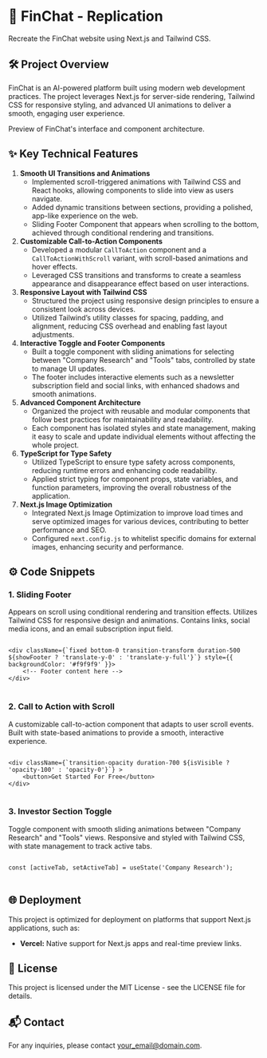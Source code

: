 <h1>🚀 FinChat - Replication</h1>

<p>Recreate the FinChat website using Next.js and Tailwind CSS.</p>

<h2>🛠️ Project Overview</h2>
<p>FinChat is an AI-powered platform built using modern web development practices. The project leverages Next.js for server-side rendering, Tailwind CSS for responsive styling, and advanced UI animations to deliver a smooth, engaging user experience.</p>

<p>Preview of FinChat's interface and component architecture.</p>

<h2>✨ Key Technical Features</h2>
<ol>
  <li>
    <strong>Smooth UI Transitions and Animations</strong>
    <ul>
      <li>Implemented scroll-triggered animations with Tailwind CSS and React hooks, allowing components to slide into view as users navigate.</li>
      <li>Added dynamic transitions between sections, providing a polished, app-like experience on the web.</li>
      <li>Sliding Footer Component that appears when scrolling to the bottom, achieved through conditional rendering and transitions.</li>
    </ul>
  </li>
  
  <li>
    <strong>Customizable Call-to-Action Components</strong>
    <ul>
      <li>Developed a modular <code>CallToAction</code> component and a <code>CallToActionWithScroll</code> variant, with scroll-based animations and hover effects.</li>
      <li>Leveraged CSS transitions and transforms to create a seamless appearance and disappearance effect based on user interactions.</li>
    </ul>
  </li>

  <li>
    <strong>Responsive Layout with Tailwind CSS</strong>
    <ul>
      <li>Structured the project using responsive design principles to ensure a consistent look across devices.</li>
      <li>Utilized Tailwind’s utility classes for spacing, padding, and alignment, reducing CSS overhead and enabling fast layout adjustments.</li>
    </ul>
  </li>

  <li>
    <strong>Interactive Toggle and Footer Components</strong>
    <ul>
      <li>Built a toggle component with sliding animations for selecting between "Company Research" and "Tools" tabs, controlled by state to manage UI updates.</li>
      <li>The footer includes interactive elements such as a newsletter subscription field and social links, with enhanced shadows and smooth animations.</li>
    </ul>
  </li>

  <li>
    <strong>Advanced Component Architecture</strong>
    <ul>
      <li>Organized the project with reusable and modular components that follow best practices for maintainability and readability.</li>
      <li>Each component has isolated styles and state management, making it easy to scale and update individual elements without affecting the whole project.</li>
    </ul>
  </li>

  <li>
    <strong>TypeScript for Type Safety</strong>
    <ul>
      <li>Utilized TypeScript to ensure type safety across components, reducing runtime errors and enhancing code readability.</li>
      <li>Applied strict typing for component props, state variables, and function parameters, improving the overall robustness of the application.</li>
    </ul>
  </li>

  <li>
    <strong>Next.js Image Optimization</strong>
    <ul>
      <li>Integrated Next.js Image Optimization to improve load times and serve optimized images for various devices, contributing to better performance and SEO.</li>
      <li>Configured <code>next.config.js</code> to whitelist specific domains for external images, enhancing security and performance.</li>
    </ul>
  </li>
</ol>

<h2>⚙️ Code Snippets</h2>

<h3>1. Sliding Footer</h3>
<p>Appears on scroll using conditional rendering and transition effects. Utilizes Tailwind CSS for responsive design and animations. Contains links, social media icons, and an email subscription input field.</p>

<pre>
<code>
&lt;div className={`fixed bottom-0 transition-transform duration-500 ${showFooter ? 'translate-y-0' : 'translate-y-full'}`} style={{ backgroundColor: '#f9f9f9' }}&gt;
    &lt;!-- Footer content here --&gt;
&lt;/div&gt;
</code>
</pre>

<h3>2. Call to Action with Scroll</h3>
<p>A customizable call-to-action component that adapts to user scroll events. Built with state-based animations to provide a smooth, interactive experience.</p>

<pre>
<code>
&lt;div className={`transition-opacity duration-700 ${isVisible ? 'opacity-100' : 'opacity-0'}`} &gt;
    &lt;button&gt;Get Started For Free&lt;/button&gt;
&lt;/div&gt;
</code>
</pre>

<h3>3. Investor Section Toggle</h3>
<p>Toggle component with smooth sliding animations between "Company Research" and "Tools" views. Responsive and styled with Tailwind CSS, with state management to track active tabs.</p>

<pre>
<code>
const [activeTab, setActiveTab] = useState('Company Research');
</code>
</pre>

<h2>🌐 Deployment</h2>
<p>This project is optimized for deployment on platforms that support Next.js applications, such as:</p>
<ul>
  <li><strong>Vercel:</strong> Native support for Next.js apps and real-time preview links.</li>
</ul>

<h2>📝 License</h2>
<p>This project is licensed under the MIT License - see the LICENSE file for details.</p>

<h2>📬 Contact</h2>
<p>For any inquiries, please contact <a href="mailto:your_email@domain.com">your_email@domain.com</a>.</p>
